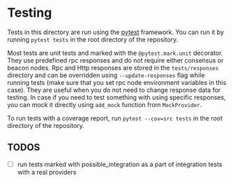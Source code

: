 # Testing

Tests in this directory are run using the [pytest](https://docs.pytest.org/en/latest/) framework.
You can run it by running `pytest tests` in the root directory of the repository.

Most tests are unit tests and marked with the `@pytest.mark.unit` decorator.
They use predefined rpc responses and do not require either consensus or beacon nodes.
Rpc and Http responses are stored in the `tests/responses` directory and can be overridden using `--update-responses`
flag while running tests (make sure that you set rpc node environment variables in this case).
They are useful when you do not need to change response data for testing.
In case if you need to test something with using specific responses, you can mock it directly using `add_mock` function from `MockProvider`.

To run tests with a coverage report, run `pytest --cov=src tests` in the root directory of the repository.

## TODOS
- [ ] run tests marked with possible_integration as a part of integration tests with a real providers
